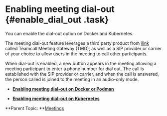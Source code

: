 # Enabling meeting dial-out {#enable_dial_out .task}

You can enable the dial-out option on Docker and Kubernetes.

The meeting dial-out feature leverages a third party product from [ilink](http://www.ilink.de) called Teamcall Meeting Gateway \(TMG\), as well as a SIP provider or carrier of your choice to allow users in the meeting to call other participants.

When dial-out is enabled, a new button appears in the meeting allowing a meeting participant to enter a phone number for dial out. The call is established with the SIP provider or carrier, and when the call is answered, the person called is joined to the meeting in an audio-only mode.

-   **[Enabling meeting dial-out on Docker or Podman](enable_dialout_docker.md)**  

-   **[Enabling meeting dial-out on Kubernetes](enable_dialout_kubernetes.md)**  


**Parent Topic:  **[Meetings](meetings_configuring.md)

